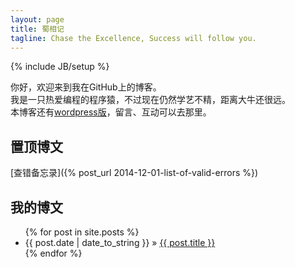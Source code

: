 ```yaml
---
layout: page
title: 蜀相记
tagline: Chase the Excellence, Success will follow you.  
---
```

{% include JB/setup %}

你好，欢迎来到我在GitHub上的博客。  
我是一只热爱编程的程序猿，不过现在仍然学艺不精，距离大牛还很远。  
本博客还有[wordpress版](https://tec.hxlxz.com)，留言、互动可以去那里。  
  
## 置顶博文 ##
[查错备忘录]({% post_url 2014-12-01-list-of-valid-errors %})  

## 我的博文 ##
<ul class="posts">
  {% for post in site.posts %}
    <li><span>{{ post.date | date_to_string }}</span> &raquo; <a href="{{ BASE_PATH }}{{ post.url }}">{{ post.title }}</a></li>
  {% endfor %}
</ul>